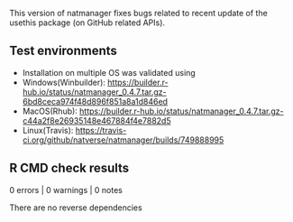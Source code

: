 This version of natmanager fixes bugs related to recent update of the usethis package (on GitHub related APIs).

## Test environments
* Installation on multiple OS was validated using
* Windows(Winbuilder): https://builder.r-hub.io/status/natmanager_0.4.7.tar.gz-6bd8ceca974f48d896f851a8a1d846ed
* MacOS(Rhub): https://builder.r-hub.io/status/natmanager_0.4.7.tar.gz-c44a2f8e26935148e467884f4e7882d5
* Linux(Travis): https://travis-ci.org/github/natverse/natmanager/builds/749888995


## R CMD check results

0 errors | 0 warnings | 0 notes

There are no reverse dependencies 
